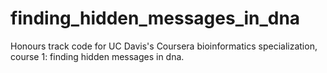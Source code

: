 # finding_hidden_messages_in_dna

Honours track code for UC Davis's Coursera bioinformatics specialization, course 1: finding hidden messages in dna.
